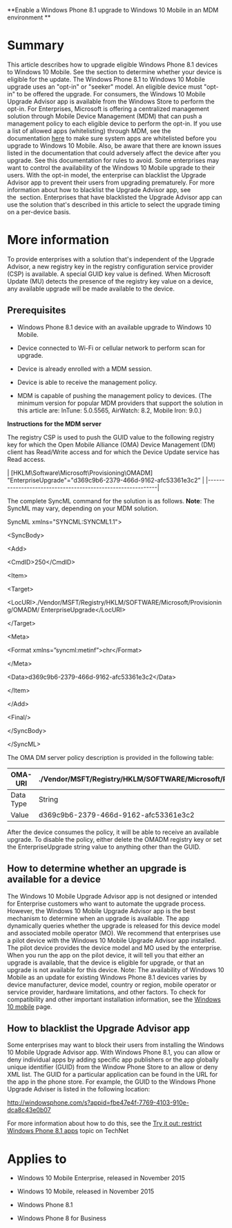 **Enable a Windows Phone 8.1 upgrade to Windows 10 Mobile in an MDM environment **

Summary
=======

This article describes how to upgrade eligible Windows Phone 8.1 devices to Windows 10 Mobile. See the section to determine whether your device is eligible for the update.
The Windows Phone 8.1 to Windows 10 Mobile upgrade uses an "opt-in" or "seeker" model. An eligible device must "opt-in" to be offered the upgrade.
For consumers, the Windows 10 Mobile Upgrade Advisor app is available from the Windows Store to perform the opt-in.
For Enterprises, Microsoft is offering a centralized management solution through Mobile Device Management (MDM) that can push a management policy to each eligible device to perform the opt-in.
If you use a list of allowed apps (whitelisting) through MDM, see the documentation [here](https://msdn.microsoft.com/en-us/library/windows/hardware/mt299056(v=vs.85).aspx#whitelist) to make sure system apps are whitelisted before you upgrade to Windows 10 Mobile. Also, be aware that there are known issues listed in the documentation that could adversely affect the device after you upgrade. See this documentation for rules to avoid.
Some enterprises may want to control the availability of the Windows 10 Mobile upgrade to their users. With the opt-in model, the enterprise can blacklist the Upgrade Advisor app to prevent their users from upgrading prematurely. For more information about how to blacklist the Upgrade Advisor app, see the  section. Enterprises that have blacklisted the Upgrade Advisor app can use the solution that's described in this article to select the upgrade timing on a per-device basis.

More information
================

To provide enterprises with a solution that's independent of the Upgrade Advisor, a new registry key in the registry configuration service provider (CSP) is available. A special GUID key value is defined. When Microsoft Update (MU) detects the presence of the registry key value on a device, any available upgrade will be made available to the device.

Prerequisites
-------------

-   Windows Phone 8.1 device with an available upgrade to Windows 10 Mobile.

-   Device connected to Wi-Fi or cellular network to perform scan for upgrade.

-   Device is already enrolled with a MDM session.

-   Device is able to receive the management policy.

-   MDM is capable of pushing the management policy to devices. (The minimum version for popular MDM providers that support the solution in this article are: InTune: 5.0.5565, AirWatch: 8.2, Mobile Iron: 9.0.)

**Instructions for the MDM server**

The registry CSP is used to push the GUID value to the following registry key for which the Open Mobile Alliance (OMA) Device Management (DM) client has Read/Write access and for which the Device Update service has Read access.

| \[HKLM\\Software\\Microsoft\\Provisioning\\OMADM\]         
 "EnterpriseUpgrade"="d369c9b6-2379-466d-9162-afc53361e3c2”  |
|------------------------------------------------------------|

The complete SyncML command for the solution is as follows.
**Note**: The SyncML may vary, depending on your MDM solution.

SyncML xmlns="SYNCML:SYNCML1.1"&gt;

&lt;SyncBody&gt;

&lt;Add&gt;

&lt;CmdID&gt;250&lt;/CmdID&gt;

&lt;Item&gt;

&lt;Target&gt;

&lt;LocURI&gt;./Vendor/MSFT/Registry/HKLM/SOFTWARE/Microsoft/Provisioning/OMADM/ EnterpriseUpgrade&lt;/LocURI&gt;

&lt;/Target&gt;

&lt;Meta&gt;

&lt;Format xmlns=”syncml:metinf”&gt;chr&lt;/Format&gt;

&lt;/Meta&gt;

&lt;Data&gt;d369c9b6-2379-466d-9162-afc53361e3c2&lt;/Data&gt;

&lt;/Item&gt;

&lt;/Add&gt;

&lt;Final/&gt;

&lt;/SyncBody&gt;

&lt;/SyncML&gt;

The OMA DM server policy description is provided in the following table:

| OMA-URI   | ./Vendor/MSFT/Registry/HKLM/SOFTWARE/Microsoft/Provisioning/OMADM/EnterpriseUpgrade |
|-----------|-------------------------------------------------------------------------------------|
| Data Type | String                                                                              |
| Value     | d369c9b6-2379-466d-9162-afc53361e3c2                                                |

After the device consumes the policy, it will be able to receive an available upgrade.
To disable the policy, either delete the OMADM registry key or set the EnterpriseUpgrade string value to anything other than the GUID.

How to determine whether an upgrade is available for a device
-------------------------------------------------------------

The Windows 10 Mobile Upgrade Advisor app is not designed or intended for Enterprise customers who want to automate the upgrade process.
However, the Windows 10 Mobile Upgrade Advisor app is the best mechanism to determine when an upgrade is available. The app dynamically queries whether the upgrade is released for this device model and associated mobile operator (MO).
We recommend that enterprises use a pilot device with the Windows 10 Mobile Upgrade Advisor app installed. The pilot device provides the device model and MO used by the enterprise. When you run the app on the pilot device, it will tell you that either an upgrade is available, that the device is eligible for upgrade, or that an upgrade is not available for this device.
Note: The availability of Windows 10 Mobile as an update for existing Windows Phone 8.1 devices varies by device manufacturer, device model, country or region, mobile operator or service provider, hardware limitations, and other factors. To check for compatibility and other important installation information, see the [Windows 10 mobile](https://www.microsoft.com/en/mobile/windows10) page.

How to blacklist the Upgrade Advisor app
----------------------------------------

Some enterprises may want to block their users from installing the Windows 10 Mobile Upgrade Advisor app. With Windows Phone 8.1, you can allow or deny individual apps by adding specific app publishers or the app globally unique identifier (GUID) from the Window Phone Store to an allow or deny XML list. The GUID for a particular application can be found in the URL for the app in the phone store. For example, the GUID to the Windows Phone Upgrade Adviser is listed in the following location:

<http://windowsphone.com/s?appid=fbe47e4f-7769-4103-910e-dca8c43e0b07>

For more information about how to do this, see the [Try it out: restrict Windows Phone 8.1 apps](https://technet.microsoft.com/en-us/windows/dn771706.aspx) topic on TechNet

Applies to 
===========

-   Windows 10 Mobile Enterprise, released in November 2015

-   Windows 10 Mobile, released in November 2015

-   Windows Phone 8.1

-   Windows Phone 8 for Business
